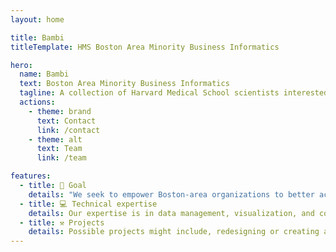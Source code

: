 ```yaml
---
layout: home

title: Bambi
titleTemplate: HMS Boston Area Minority Business Informatics

hero:
  name: Bambi
  text: Boston Area Minority Business Informatics
  tagline: A collection of Harvard Medical School scientists interested in volunteering our technical skills to support local minority-owned/serving organizations.
  actions:
    - theme: brand
      text: Contact
      link: /contact
    - theme: alt
      text: Team
      link: /team

features:
  - title: 🚀 Goal
    details: "We seek to empower Boston-area organizations to better achieve their aims, including but not limited to, growing a business developing investor materials, and engaging customers."
  - title: 💻 Technical expertise
    details: Our expertise is in data management, visualization, and communication.
  - title: ⚒️ Projects
    details: Possible projects might include, redesigning or creating a website, visualizing internal data, developing spreadsheets to track organizational data.
---
```

